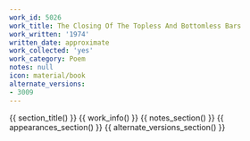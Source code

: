 ```yaml
---
work_id: 5026
work_title: The Closing Of The Topless And Bottomless Bars
work_written: '1974'
written_date: approximate
work_collected: 'yes'
work_category: Poem
notes: null
icon: material/book
alternate_versions:
- 3009
---
```


{{ section_title() }}
{{ work_info() }}
{{ notes_section() }}
{{ appearances_section() }}
{{ alternate_versions_section() }}